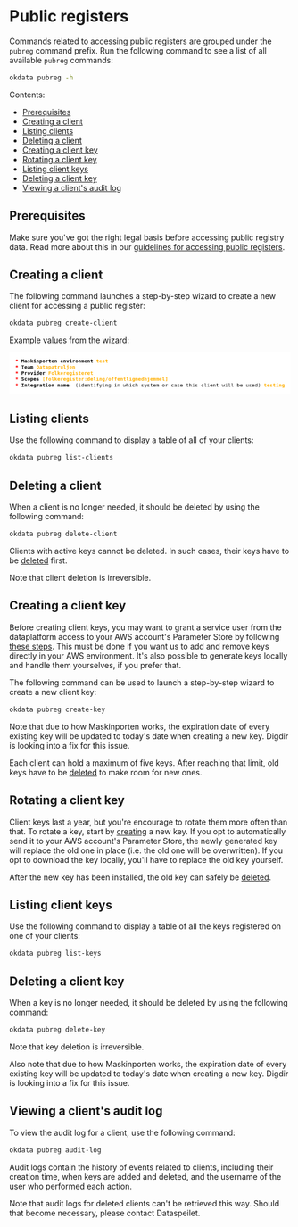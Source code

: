 # Public registers

Commands related to accessing public registers are grouped under the `pubreg`
command prefix. Run the following command to see a list of all available
`pubreg` commands:

```sh
okdata pubreg -h
```

Contents:
* [Prerequisites](#prerequisites)
* [Creating a client](#creating-a-client)
* [Listing clients](#listing-clients)
* [Deleting a client](#deleting-a-client)
* [Creating a client key](#creating-a-client-key)
* [Rotating a client key](#rotating-a-client-key)
* [Listing client keys](#listing-client-keys)
* [Deleting a client key](#deleting-a-client-key)
* [Viewing a client's audit log](#viewing-a-clients-audit-log)

## Prerequisites

Make sure you've got the right legal basis before accessing public registry
data. Read more about this in our [guidelines for accessing public
registers](https://github.com/oslokommune/dataplattform/blob/master/origo/registerdata/offentlige-registerdata.md).

## Creating a client

The following command launches a step-by-step wizard to create a new client for
accessing a public register:

```sh
okdata pubreg create-client
```

Example values from the wizard:

![Example values from the wizard](img/pubreg-wizard.png)

## Listing clients

Use the following command to display a table of all of your clients:

```sh
okdata pubreg list-clients
```

## Deleting a client

When a client is no longer needed, it should be deleted by using the following
command:

```sh
okdata pubreg delete-client
```

Clients with active keys cannot be deleted. In such cases, their keys have to be
[deleted](#deleting-a-client-key) first.

Note that client deletion is irreversible.

## Creating a client key

Before creating client keys, you may want to grant a service user from the
dataplatform access to your AWS account's Parameter Store by following [these
steps](https://github.com/oslokommune/dataplattform/blob/master/origo/registerdata/offentlige-registerdata-3.md#%C3%A5pne-aws-konto). This
must be done if you want us to add and remove keys directly in your AWS
environment. It's also possible to generate keys locally and handle them
yourselves, if you prefer that.

The following command can be used to launch a step-by-step wizard to create a
new client key:

```sh
okdata pubreg create-key
```

Note that due to how Maskinporten works, the expiration date of every existing
key will be updated to today's date when creating a new key. Digdir is looking
into a fix for this issue.

Each client can hold a maximum of five keys. After reaching that limit, old keys
have to be [deleted](#deleting-a-client-key) to make room for new ones.

## Rotating a client key

Client keys last a year, but you're encourage to rotate them more often than
that. To rotate a key, start by [creating](#creating-a-client-key) a new key. If
you opt to automatically send it to your AWS account's Parameter Store, the
newly generated key will replace the old one in place (i.e. the old one will be
overwritten). If you opt to download the key locally, you'll have to replace the
old key yourself.

After the new key has been installed, the old key can safely be
[deleted](#deleting-a-client-key).

## Listing client keys

Use the following command to display a table of all the keys registered on one
of your clients:

```sh
okdata pubreg list-keys
```

## Deleting a client key

When a key is no longer needed, it should be deleted by using the following
command:

```sh
okdata pubreg delete-key
```

Note that key deletion is irreversible.

Also note that due to how Maskinporten works, the expiration date of every
existing key will be updated to today's date when creating a new key. Digdir is
looking into a fix for this issue.

## Viewing a client's audit log

To view the audit log for a client, use the following command:

```sh
okdata pubreg audit-log
```

Audit logs contain the history of events related to clients, including their
creation time, when keys are added and deleted, and the username of the user who
performed each action.

Note that audit logs for deleted clients can't be retrieved this way. Should
that become necessary, please contact Dataspeilet.
